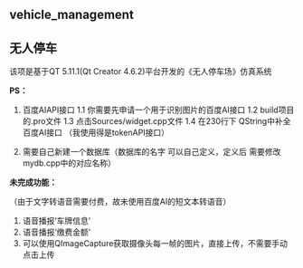 ## vehicle_management

## 无人停车

该项是基于QT 5.11.1(Qt Creator 4.6.2)平台开发的《无人停车场》仿真系统

**PS：**
1. 百度AIAPI接口
1.1 你需要先申请一个用于识别图片的百度AI接口
1.2 build项目的.pro文件
1.3 点击Sources/widget.cpp文件
1.4 在230行下  QString中补全百度AI接口
（我使用得是tokenAPI接口）

2. 需要自己新建一个数据库（数据库的名字  可以自己定义，定义后 需要修改mydb.cpp中的对应名称）


**未完成功能：**

（由于文字转语音需要付费，故未使用百度AI的短文本转语音）

1. 语音播报‘车牌信息’
2. 语音播报‘缴费金额’
3. 可以使用QImageCapture获取摄像头每一帧的图片，直接上传，不需要手动点击上传
